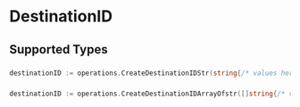 # DestinationID


## Supported Types

### 

```go
destinationID := operations.CreateDestinationIDStr(string{/* values here */})
```

### 

```go
destinationID := operations.CreateDestinationIDArrayOfstr([]string{/* values here */})
```

